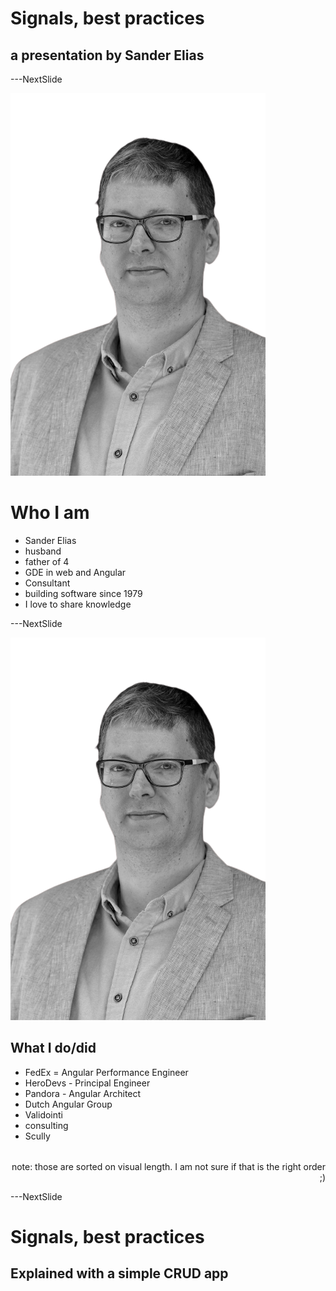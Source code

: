 
<!-- markdownlint-disable MD003 -->
<!-- markdownlint-disable MD033 -->
<!-- markdownlint-disable MD022 -->
<!-- markdownlint-disable MD024 -->
<!-- markdownlint-disable MD041 -->
<div>

# Signals, best practices
## a presentation by Sander Elias
</div>

<style>
  section {
    background-image: url('/assets/angular_signals.png');
    background-repeat: no-repeat;
    background-position: center;
    background-size: contain;
  }

  section div {
    display: flex;
    flex-direction: column;
    justify-content: center;
    align-items: center;
    height: 100%;
    padding: 0 2rem;
  }

</style>

---NextSlide

![me](/assets/sander.png)

<div>

# Who I am

- Sander Elias
- husband
- father of 4
- GDE in web and Angular
- Consultant
- building software since 1979
- I love to share knowledge

</div>

<style>
  div#slide {
    grid-template-columns: 1fr 1fr;
    grid-template-rows: 1fr;
  } 
</style>

---NextSlide

![me](/assets/sander.png)

<div>

## What I do/did

- FedEx = Angular Performance Engineer
- HeroDevs - Principal Engineer
- Pandora - Angular Architect
- Dutch Angular Group
- Validointi
- consulting
- Scully

 <aside>note: those are sorted on visual length. I am not sure if that is the right order ;)</aside> 
</div>

<style>

  div#slide {
    display: grid;
    grid-template-columns: 35cqi 60cqi;
    grid-template-rows: 1fr;
  }

  aside {
    margin-top: 2rem;
    text-align: right;
    font-size: calc(.65 * var(--base-font-size));
  }
</style>

---NextSlide
<div>

# Signals, best practices

## Explained with a simple CRUD app
</div>
